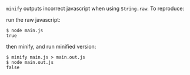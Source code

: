 `minify` outputs incorrect javascript when using `String.raw`.
To reproduce:

run the raw javascript:

```
$ node main.js
true
```

then minify, and run minified version:

```
$ minify main.js > main.out.js
$ node main.out.js
false
```
